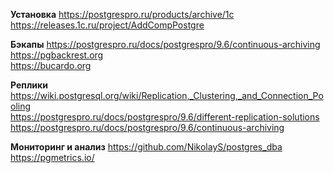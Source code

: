 **Установка**
https://postgrespro.ru/products/archive/1c  
https://releases.1c.ru/project/AddCompPostgre  


**Бэкапы**
https://postgrespro.ru/docs/postgrespro/9.6/continuous-archiving  
https://pgbackrest.org  
https://bucardo.org  

**Реплики**
https://wiki.postgresql.org/wiki/Replication,_Clustering,_and_Connection_Pooling  
https://postgrespro.ru/docs/postgrespro/9.6/different-replication-solutions  
https://postgrespro.ru/docs/postgrespro/9.6/continuous-archiving  

**Мониторинг и анализ**
https://github.com/NikolayS/postgres_dba  
https://pgmetrics.io/  
